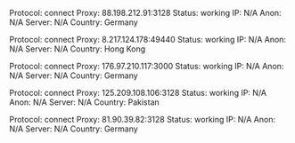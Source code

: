 Protocol: connect
Proxy: 88.198.212.91:3128
Status: working
IP: N/A
Anon: N/A
Server: N/A
Country: Germany

Protocol: connect
Proxy: 8.217.124.178:49440
Status: working
IP: N/A
Anon: N/A
Server: N/A
Country: Hong Kong

Protocol: connect
Proxy: 176.97.210.117:3000
Status: working
IP: N/A
Anon: N/A
Server: N/A
Country: Germany

Protocol: connect
Proxy: 125.209.108.106:3128
Status: working
IP: N/A
Anon: N/A
Server: N/A
Country: Pakistan

Protocol: connect
Proxy: 81.90.39.82:3128
Status: working
IP: N/A
Anon: N/A
Server: N/A
Country: Germany

